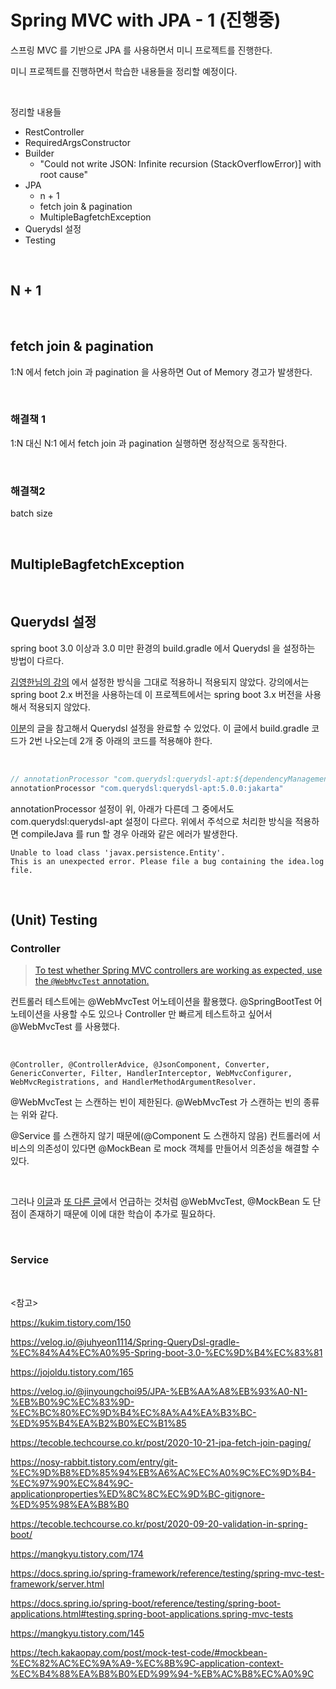# Spring MVC with JPA - 1 (진행중)

스프링 MVC 를 기반으로 JPA 를 사용하면서 미니 프로젝트를 진행한다.

미니 프로젝트를 진행하면서 학습한 내용들을 정리할 예정이다.

<br>

정리할 내용들

- RestController
- RequiredArgsConstructor
- Builder
  - "Could not write JSON: Infinite recursion (StackOverflowError)] with root cause"
- JPA
  - n + 1
  - fetch join & pagination
  - MultipleBagfetchException
- Querydsl 설정
- Testing

<br>



## N + 1

<br>

## fetch join & pagination

1:N 에서 fetch join 과 pagination 을 사용하면 Out of Memory 경고가 발생한다.

<br>

### 해결책 1

1:N 대신 N:1 에서 fetch join 과 pagination 실행하면 정상적으로 동작한다.

<br>

### 해결책2

batch size

<br>

## MultipleBagfetchException

<br>

## Querydsl 설정

spring boot 3.0 이상과 3.0 미만 환경의 build.gradle 에서 Querydsl 을 설정하는 방법이 다르다.

[김영한님의 강의](https://www.inflearn.com/course/%EC%8A%A4%ED%94%84%EB%A7%81-db-2) 에서 설정한 방식을 그대로 적용하니 적용되지 않았다. 강의에서는 spring boot 2.x 버전을 사용하는데 이 프로젝트에서는 spring boot 3.x 버전을 사용해서 적용되지 않았다.

[이분](https://velog.io/@juhyeon1114/Spring-QueryDsl-gradle-%EC%84%A4%EC%A0%95-Spring-boot-3.0-%EC%9D%B4%EC%83%81)의 글을 참고해서 Querydsl 설정을 완료할 수 있었다. 이 글에서 build.gradle 코드가 2번 나오는데 2개 중 아래의 코드를 적용해야 한다.

<br>

```groovy
// annotationProcessor "com.querydsl:querydsl-apt:${dependencyManagement.importedProperties['querydsl.version']}:jakarta"
annotationProcessor "com.querydsl:querydsl-apt:5.0.0:jakarta"
```

annotationProcessor 설정이 위, 아래가 다른데 그 중에서도 com.querydsl:querydsl-apt 설정이 다르다. 위에서 주석으로 처리한 방식을 적용하면 compileJava 를 run 할 경우 아래와 같은 에러가 발생한다.

```
Unable to load class 'javax.persistence.Entity'.
This is an unexpected error. Please file a bug containing the idea.log file.
```

<br>

## (Unit) Testing

### Controller

> [To test whether Spring MVC controllers are working as expected, use the `@WebMvcTest` annotation.](https://docs.spring.io/spring-boot/reference/testing/spring-boot-applications.html#testing.spring-boot-applications.spring-mvc-tests)

컨트롤러 테스트에는 @WebMvcTest 어노테이션을 활용했다. @SpringBootTest 어노테이션을 사용할 수도 있으나 Controller 만 빠르게 테스트하고 싶어서 @WebMvcTest 를 사용했다.

<br>

```
@Controller, @ControllerAdvice, @JsonComponent, Converter, GenericConverter, Filter, HandlerInterceptor, WebMvcConfigurer, WebMvcRegistrations, and HandlerMethodArgumentResolver.
```

@WebMvcTest 는 스캔하는 빈이 제한된다. @WebMvcTest 가 스캔하는 빈의 종류는 위와 같다. 

@Service 를 스캔하지 않기 때문에(@Component 도 스캔하지 않음) 컨트롤러에 서비스의 의존성이 있다면 @MockBean 로 mock 객체를 만들어서 의존성을 해결할 수 있다.

<br>

그러나 [이글](https://mangkyu.tistory.com/145)과 [또 다른 글](https://tech.kakaopay.com/post/mock-test-code/#mockbean-%EC%82%AC%EC%9A%A9-%EC%8B%9C-application-context-%EC%B4%88%EA%B8%B0%ED%99%94-%EB%AC%B8%EC%A0%9C)에서 언급하는 것처럼 @WebMvcTest, @MockBean 도 단점이 존재하기 때문에 이에 대한 학습이 추가로 필요하다.

<br>

### Service



<br>

<참고>

https://kukim.tistory.com/150

https://velog.io/@juhyeon1114/Spring-QueryDsl-gradle-%EC%84%A4%EC%A0%95-Spring-boot-3.0-%EC%9D%B4%EC%83%81

https://jojoldu.tistory.com/165

https://velog.io/@jinyoungchoi95/JPA-%EB%AA%A8%EB%93%A0-N1-%EB%B0%9C%EC%83%9D-%EC%BC%80%EC%9D%B4%EC%8A%A4%EA%B3%BC-%ED%95%B4%EA%B2%B0%EC%B1%85

https://tecoble.techcourse.co.kr/post/2020-10-21-jpa-fetch-join-paging/

https://nosy-rabbit.tistory.com/entry/git-%EC%9D%B8%ED%85%94%EB%A6%AC%EC%A0%9C%EC%9D%B4-%EC%97%90%EC%84%9C-applicationproperties%ED%8C%8C%EC%9D%BC-gitignore-%ED%95%98%EA%B8%B0

https://tecoble.techcourse.co.kr/post/2020-09-20-validation-in-spring-boot/

https://mangkyu.tistory.com/174

https://docs.spring.io/spring-framework/reference/testing/spring-mvc-test-framework/server.html

https://docs.spring.io/spring-boot/reference/testing/spring-boot-applications.html#testing.spring-boot-applications.spring-mvc-tests

https://mangkyu.tistory.com/145

https://tech.kakaopay.com/post/mock-test-code/#mockbean-%EC%82%AC%EC%9A%A9-%EC%8B%9C-application-context-%EC%B4%88%EA%B8%B0%ED%99%94-%EB%AC%B8%EC%A0%9C